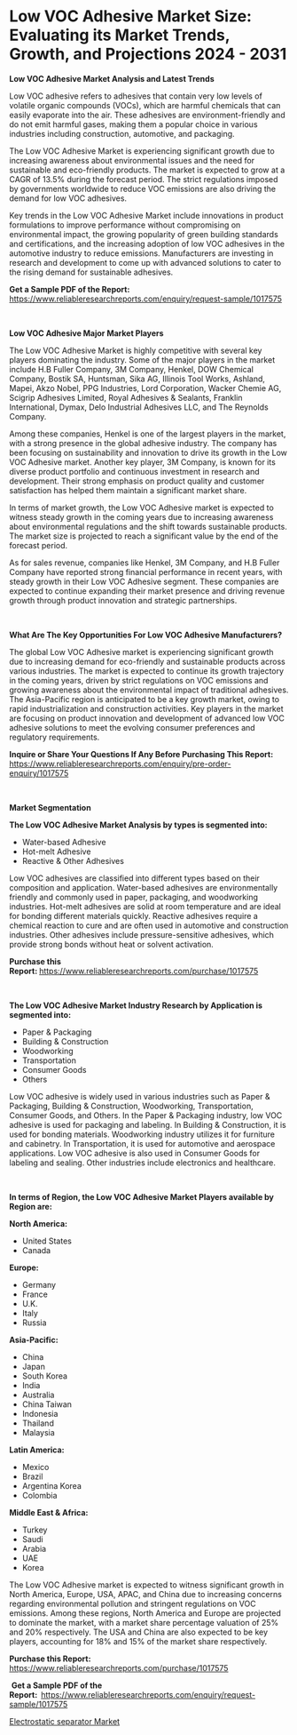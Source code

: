 <p><h1>Low VOC Adhesive Market Size: Evaluating its Market Trends, Growth, and Projections 2024 - 2031</h1></p><p><strong>Low VOC Adhesive Market Analysis and Latest Trends</strong></p>
<p><p>Low VOC adhesive refers to adhesives that contain very low levels of volatile organic compounds (VOCs), which are harmful chemicals that can easily evaporate into the air. These adhesives are environment-friendly and do not emit harmful gases, making them a popular choice in various industries including construction, automotive, and packaging.</p><p>The Low VOC Adhesive Market is experiencing significant growth due to increasing awareness about environmental issues and the need for sustainable and eco-friendly products. The market is expected to grow at a CAGR of 13.5% during the forecast period. The strict regulations imposed by governments worldwide to reduce VOC emissions are also driving the demand for low VOC adhesives.</p><p>Key trends in the Low VOC Adhesive Market include innovations in product formulations to improve performance without compromising on environmental impact, the growing popularity of green building standards and certifications, and the increasing adoption of low VOC adhesives in the automotive industry to reduce emissions. Manufacturers are investing in research and development to come up with advanced solutions to cater to the rising demand for sustainable adhesives.</p></p>
<p><strong>Get a Sample PDF of the Report:&nbsp;</strong> <a href="https://www.reliableresearchreports.com/enquiry/request-sample/1017575">https://www.reliableresearchreports.com/enquiry/request-sample/1017575</a></p>
<p>&nbsp;</p>
<p><strong>Low VOC Adhesive Major Market Players</strong></p>
<p><p>The Low VOC Adhesive Market is highly competitive with several key players dominating the industry. Some of the major players in the market include H.B Fuller Company, 3M Company, Henkel, DOW Chemical Company, Bostik SA, Huntsman, Sika AG, Illinois Tool Works, Ashland, Mapei, Akzo Nobel, PPG Industries, Lord Corporation, Wacker Chemie AG, Scigrip Adhesives Limited, Royal Adhesives & Sealants, Franklin International, Dymax, Delo Industrial Adhesives LLC, and The Reynolds Company.</p><p>Among these companies, Henkel is one of the largest players in the market, with a strong presence in the global adhesive industry. The company has been focusing on sustainability and innovation to drive its growth in the Low VOC Adhesive market. Another key player, 3M Company, is known for its diverse product portfolio and continuous investment in research and development. Their strong emphasis on product quality and customer satisfaction has helped them maintain a significant market share.</p><p>In terms of market growth, the Low VOC Adhesive market is expected to witness steady growth in the coming years due to increasing awareness about environmental regulations and the shift towards sustainable products. The market size is projected to reach a significant value by the end of the forecast period.</p><p>As for sales revenue, companies like Henkel, 3M Company, and H.B Fuller Company have reported strong financial performance in recent years, with steady growth in their Low VOC Adhesive segment. These companies are expected to continue expanding their market presence and driving revenue growth through product innovation and strategic partnerships.</p></p>
<p>&nbsp;</p>
<p><strong>What Are The Key Opportunities For Low VOC Adhesive Manufacturers?</strong></p>
<p><p>The global Low VOC Adhesive market is experiencing significant growth due to increasing demand for eco-friendly and sustainable products across various industries. The market is expected to continue its growth trajectory in the coming years, driven by strict regulations on VOC emissions and growing awareness about the environmental impact of traditional adhesives. The Asia-Pacific region is anticipated to be a key growth market, owing to rapid industrialization and construction activities. Key players in the market are focusing on product innovation and development of advanced low VOC adhesive solutions to meet the evolving consumer preferences and regulatory requirements.</p></p>
<p><strong>Inquire or Share Your Questions If Any Before Purchasing This Report:</strong> <a href="https://www.reliableresearchreports.com/enquiry/pre-order-enquiry/1017575">https://www.reliableresearchreports.com/enquiry/pre-order-enquiry/1017575</a></p>
<p>&nbsp;</p>
<p><strong>Market Segmentation</strong></p>
<p><strong>The Low VOC Adhesive Market Analysis by types is segmented into:</strong></p>
<p><ul><li>Water-based Adhesive</li><li>Hot-melt Adhesive</li><li>Reactive & Other Adhesives</li></ul></p>
<p><p>Low VOC adhesives are classified into different types based on their composition and application. Water-based adhesives are environmentally friendly and commonly used in paper, packaging, and woodworking industries. Hot-melt adhesives are solid at room temperature and are ideal for bonding different materials quickly. Reactive adhesives require a chemical reaction to cure and are often used in automotive and construction industries. Other adhesives include pressure-sensitive adhesives, which provide strong bonds without heat or solvent activation.</p></p>
<p><strong>Purchase this Report:&nbsp;</strong><a href="https://www.reliableresearchreports.com/purchase/1017575">https://www.reliableresearchreports.com/purchase/1017575</a></p>
<p>&nbsp;</p>
<p><strong>The Low VOC Adhesive Market Industry Research by Application is segmented into:</strong></p>
<p><ul><li>Paper & Packaging</li><li>Building & Construction</li><li>Woodworking</li><li>Transportation</li><li>Consumer Goods</li><li>Others</li></ul></p>
<p><p>Low VOC adhesive is widely used in various industries such as Paper & Packaging, Building & Construction, Woodworking, Transportation, Consumer Goods, and Others. In the Paper & Packaging industry, low VOC adhesive is used for packaging and labeling. In Building & Construction, it is used for bonding materials. Woodworking industry utilizes it for furniture and cabinetry. In Transportation, it is used for automotive and aerospace applications. Low VOC adhesive is also used in Consumer Goods for labeling and sealing. Other industries include electronics and healthcare.</p></p>
<p>&nbsp;</p>
<p><strong>In terms of Region, the Low VOC Adhesive Market Players available by Region are:</strong></p>
<p>
    <p> <strong> North America: </strong>
        <ul>
            <li>United States</li>
            <li>Canada</li>
        </ul>
        </p> 
    <p> <strong> Europe: </strong>
        <ul>
            <li>Germany</li>
            <li>France</li>
            <li>U.K.</li>
            <li>Italy</li>
            <li>Russia</li>
        </ul>
        </p> 
    <p> <strong> Asia-Pacific: </strong>
        <ul>
            <li>China</li>
            <li>Japan</li>
            <li>South Korea</li>
            <li>India</li>
            <li>Australia</li>
            <li>China Taiwan</li>
            <li>Indonesia</li>
            <li>Thailand</li>
            <li>Malaysia</li>
        </ul>
        </p> 
    <p> <strong> Latin America: </strong>
        <ul>
            <li>Mexico</li>
            <li>Brazil</li>
            <li>Argentina Korea</li>
            <li>Colombia</li>
        </ul>
        </p> 
    <p> <strong> Middle East & Africa: </strong>
        <ul>
            <li>Turkey</li>
            <li>Saudi</li>
            <li>Arabia</li>
            <li>UAE</li>
            <li>Korea</li>
        </ul>
    </p>
    </p>
<p><p>The Low VOC Adhesive market is expected to witness significant growth in North America, Europe, USA, APAC, and China due to increasing concerns regarding environmental pollution and stringent regulations on VOC emissions. Among these regions, North America and Europe are projected to dominate the market, with a market share percentage valuation of 25% and 20% respectively. The USA and China are also expected to be key players, accounting for 18% and 15% of the market share respectively.</p></p>
<p><strong>Purchase this Report: </strong><a href="https://www.reliableresearchreports.com/purchase/1017575">https://www.reliableresearchreports.com/purchase/1017575</a></p>
<p>&nbsp;<strong>Get a Sample PDF of the Report:&nbsp;&nbsp;</strong><a href="https://www.reliableresearchreports.com/enquiry/request-sample/1017575">https://www.reliableresearchreports.com/enquiry/request-sample/1017575</a></p>
<p><strong></strong></p>
<p><p><a href="https://crocus-run-b5a.notion.site/Electrostatic-separator-Market-Size-and-Examines-its-Market-Scope-with-a-Primary-Focus-on-Growth-O-5e2088a51d9547d5b4f0e4313c995a68">Electrostatic separator Market</a></p></p>